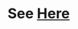 # See [Here](https://github.com/tuana9a/learn-terraform/tree/main/examples/provision-aws-EC2-instances-with-DNS)